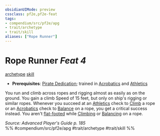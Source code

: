 ```yaml
---
obsidianUIMode: preview
cssclass: pf2e,pf2e-feat
tags:
- compendium/src/pf2e/apg
- trait/archetype
- trait/skill
aliases: ["Rope Runner"]
---
```

# Rope Runner  *Feat 4*  
[archetype](archetype.md "Archetype Feat Trait")  [skill](skill.md "Skill Feat Trait")  

- **Prerequisites**: [Pirate Dedication](pirate-dedication-apg.md); trained in [Acrobatics](skills.md#Acrobatics) and [Athletics](skills.md#Athletics)

You run and climb across ropes and rigging almost as easily as on the ground. You gain a climb Speed of 15 feet, but only on ship's rigging or similar ropes. Whenever you succeed at an [Athletics](skills.md#Athletics) check to [Climb](climb.md) a rope or an [Acrobatics](skills.md#Acrobatics) check to [Balance](balance.md) on a rope, you get a critical success instead. You aren't [flat-footed](conditions.md#Flat-footed) while [Climbing](climb.md) or [Balancing](balance.md) on a rope.

*Source: Advanced Player's Guide p. 185*  
%% #compendium/src/pf2e/apg #trait/archetype #trait/skill %%